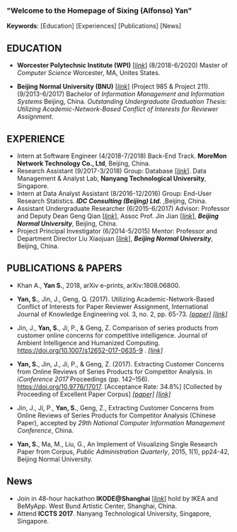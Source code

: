### "Welcome to the Homepage of Sixing (Alfonso) Yan"

**Keywords**: [Education] [Experiences] [Publications] [News]

## **EDUCATION**
 - **Worcester Polytechnic Institute (WPI)** [[*link*]](https://www.wpi.edu/) (8/2018-6/2020)
 	Master of *Computer Science*
 	Worcester, MA, Unites States.
 	
 - **Beijing Normal University (BNU)** [[*link*]](http://english.bnu.edu.cn/) (Project 985 & Project 211). (9/2013-6/2017)
	Bachelor of *Information Management and Information Systems* 
	Beijing, China.
	*Outstanding Undergraduate Graduation Thesis: Utilizing Academic-Network-Based Conflict of Interests for Reviewer Assignment.*


## **EXPERIENCE**
 - Intern at Software Engineer (4/2018-7/2018)
 	Back-End Track. **MoreMon Network Technology Co., Ltd**, Beijing, China.
 - Research Assistant (9/2017-3/2018)
 	Group: Database [[*link*]](http://www.ntu.edu.sg/home/arijit.khan/team.html). Data Management & Analyst Lab, **Nanyang Technological University**, Singapore.
 - Intern at Data Analyst Assistant (8/2016-12/2016)
	Group: End-User Research Statistics. ***IDC Consulting (Beijing) Ltd.*** ,Beijing, China.
 - Assistant Undergraduate Researcher (6/2015-6/2017)
	Advisor: Professor and Deputy Dean Geng Qian [[*link*]](http://www.sg.bnu.edu.cn/teacherdetail.aspx), Assoc Prof. Jin Jian [[*link*]](http://www.sg.bnu.edu.cn/teacherdetail.aspx), ***Beijing Normal University***, Beijing, China.
 - Project Principal Investigator (6/2014-5/2015)
	Mentor: Professor and Department Director Liu Xiaojuan [[*link*]](http://www.sg.bnu.edu.cn/teacherdetail.aspx), ***Beijing Normal University***, Beijing, China.


## **PUBLICATIONS & PAPERS**
 - Khan A., **Yan S.**, 2018, arXiv e-prints, arXiv:1808.06800. 

 - **Yan, S.**, Jin, J., Geng, Q. (2017). Utilizing Academic-Network-Based Conflict of Interests for Paper Reviewer Assignment, International Journal of Knowledge Engineering vol. 3, no. 2, pp. 65-73. [*[paper]*](http://www.ijke.org/vol3/89-TS0034.pdf) [*[link]*](http://www.ijke.org/index.php?m=content&c=index&a=show&catid=47&id=135)

 - Jin, J., **Yan, S.**, Ji, P., & Geng, Z. Comparison of series products from customer online concerns for competitive intelligence. Journal of Ambient Intelligence and Humanized Computing. https://doi.org/10.1007/s12652-017-0635-9 . [*[link]*](https://link.springer.com/article/10.1007%2Fs12652-017-0635-9)

 - **Yan, S.**, Jin, J., Ji, P., & Geng, Z. (2017). Extracting Customer Concerns from Online Reviews of Series Products for Competitor Analysis. In *iConference 2017* Proceedings (pp. 142–156). https://doi.org/10.9776/17017. [Acceptance Rate: 34.8%] [Collected by Proceeding of Excellent Paper Corpus] [*[paper]*](https://www.ideals.illinois.edu/bitstream/handle/2142/96669/1.17_290_Yan-Extracting%20Customer%20Concerns%20From%20Online%20Reviews%20of%20Series%20Products.pdf?sequence=1&isAllowed=y) [*[link]*](http://hdl.handle.net/2142/96669)
 
 - Jin, J., Ji, P., **Yan, S.**, Geng, Z., Extracting Customer Concerns from Online Reviews of Series Products for Competitor Analysis (Chinese Paper), accepted by *29th National Computer Information Management Conference*, China. 

 - **Yan, S.**, Ma, M., Liu, G., An Implement of Visualizing Single Research Paper from Corpus, *Public Administration Quarterly*, 2015, 1(1), pp24-42, Beijing Normal University.


## **News**
- Join in 48-hour hackathon **IKODE@Shanghai** [[*link*]](http://hackathon.ikea.com/shanghai) hold by IKEA and BeMyApp. West Bund Artistic Center, Shanghai, China.
- Attend **ICCTS 2017**. Nanyang Technological University, Singapore, Singapore.


